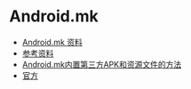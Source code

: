 # Android.mk

- [Android.mk 资料](https://blog.csdn.net/linkwj/article/details/118656816)
- [参考资料](https://blog.csdn.net/fengruoying93/article/details/111241803)
- [Android.mk内置第三方APK和资源文件的方法](https://blog.csdn.net/maetelibom/article/details/77466851) 
- [官方](https://developer.android.google.cn/ndk/guides/android_mk?hl=zh_cn#overview)
